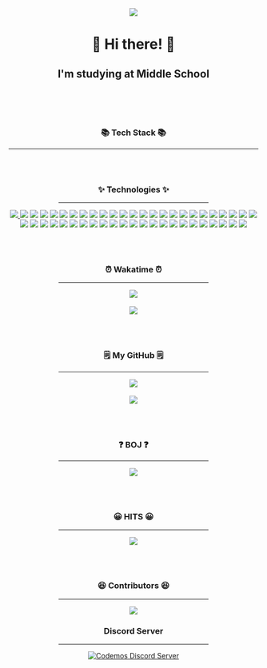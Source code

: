 <div align="center">
	<img src="https://capsule-render.vercel.app/api?type=waving&color=timeGradient&height=180&section=header&text=jwkwon's%20GitHub!&fontSize=90" />
</div>

<h1 align="center">👋 Hi there! 👋</h3>

<h2 align="center">I'm studying at Middle School</p>

<br /><br />

<h3 align="center">📚 Tech Stack 📚</h3>
<div align="center">
	<hr width="500px;" />
</div>

<br /><br />

<h3 align="center">✨ Technologies ✨</h3>
<div align="center">
	<hr width="300px;"/>
	<a href="https://www.python.org/" target="_blank">
		<img src="https://img.shields.io/badge/Python-3766AB?style=for-the-badge&logo=Python&logoColor=white" />
	</a>
	<img src="https://img.shields.io/badge/TensorFlow-FF6F00?style=for-the-badge&logo=TensorFlow&logoColor=white" />
	<img src="https://img.shields.io/badge/NumPy-013243?style=for-the-badge&logo=NumPy&logoColor=white" />
	<img src="https://img.shields.io/badge/pandas-150458?style=for-the-badge&logo=pandas&logoColor=white" />
  	<img src="https://img.shields.io/badge/Java-007396?style=for-the-badge&logo=Java&logoColor=white" />
	<img src="https://img.shields.io/badge/Dart-0175C2?style=for-the-badge&logo=Dart&logoColor=white" />
	<img src="https://img.shields.io/badge/Spring-6DB33F?style=for-the-badge&logo=Spring&logoColor=white" />
	<img src="https://img.shields.io/badge/JavaScript-F7DF1E?style=for-the-badge&logo=JavaScript&logoColor=white" />
	<img src="https://img.shields.io/badge/Node.js-339933?style=for-the-badge&logo=Node.js&logoColor=white" />
	<img src="https://img.shields.io/badge/Nodemon-76D04B?style=for-the-badge&logo=Nodemon&logoColor=white" />
	<img src="https://img.shields.io/badge/ts-node-3178c6?style=for-the-badge&logo=ts-node&logoColor=white" />
	<img src="https://img.shields.io/badge/TypeScript-3178C6?style=for-the-badge&logo=TypeScript&logoColor=white" />
	<img src="https://img.shields.io/badge/React-61DAFB?style=for-the-badge&logo=React&logoColor=white" />
	<img src="https://img.shields.io/badge/Svelte-FF3E00?style=for-the-badge&logo=Svelte&logoColor=white" />
	<img src="https://img.shields.io/badge/Vite-646CFF?style=for-the-badge&logo=Vite&logoColor=white" />
  	<img src="https://img.shields.io/badge/HTML5-E34F26?style=for-the-badge&logo=HTML5&logoColor=white" />
	<img src="https://img.shields.io/badge/CSS3-1572B6?style=for-the-badge&logo=CSS3&logoColor=white" />
	<img src="https://img.shields.io/badge/Bootstrap-7952B3?style=for-the-badge&logo=Bootstrap&logoColor=white" />
	<img src="https://img.shields.io/badge/Tailwind%20CSS-06B6D4?style=for-the-badge&logo=Tailwind%20CSS&logoColor=white" />
	<img src="https://img.shields.io/badge/YAML-CB171E?style=for-the-badge&logo=YAML&logoColor=white" />
	<img src="https://img.shields.io/badge/JSON-000000?style=for-the-badge&logo=JSON&logoColor=white" />
	<img src="https://img.shields.io/badge/XAML-0C54C2?style=for-the-badge&logo=XAML&logoColor=white" />
	<img src="https://img.shields.io/badge/Oracle%20SQL-F80000?style=for-the-badge&logo=Oracle&logoColor=white" />
	<img src="https://img.shields.io/badge/MongoDB-47A248?style=for-the-badge&logo=MongoDB&logoColor=white" />
	<img src="https://img.shields.io/badge/Firebase-FFCA28?style=for-the-badge&logo=Firebase&logoColor=white" />
	<img src="https://img.shields.io/badge/Mongoose-880000?style=for-the-badge&logo=Mongoose&logoColor=white" />
	<img src="https://img.shields.io/badge/Gradle-02303A?style=for-the-badge&logo=Gradle&logoColor=white" />
	<img src="https://img.shields.io/badge/Apache%20Maven-C71A36?style=for-the-badge&logo=Apache Maven&logoColor=white" />
	<img src="https://img.shields.io/badge/Amazon%20AWS-232F3E?style=for-the-badge&logo=Amazon%20AWS&logoColor=white" />
	<img src="https://img.shields.io/badge/Amazon%20EC2-FF9900?style=for-the-badge&logo=Amazon%20EC2&logoColor=white" />
	<img src="https://img.shields.io/badge/MySQL-4479A1?style=for-the-badge&logo=MySQL&logoColor=white" />
	<img src="https://img.shields.io/badge/MariaDB-003545?style=for-the-badge&logo=MariaDB&logoColor=white" />
	<img src="https://img.shields.io/badge/GitHub-181717?style=for-the-badge&logo=GitHub&logoColor=white" />
	<img src="https://img.shields.io/badge/Git-F05032?style=for-the-badge&logo=Git&logoColor=white" />
	<img src="https://img.shields.io/badge/Docker-2496ED?style=for-the-badge&logo=Docker&logoColor=white" />
	<img src="https://img.shields.io/badge/Visual%20Studio%20Code-007ACC?style=for-the-badge&logo=VisualStudioCode&logoColor=white" />
	<img src="https://img.shields.io/badge/IntelliJ%20IDEA-000000?style=for-the-badge&logo=IntelliJ Idea&logoColor=white" />
	<img src="https://img.shields.io/badge/WebStorm-000000?style=for-the-badge&logo=WebStorm&logoColor=white" />
	<img src="https://img.shields.io/badge/DataGrip-000000?style=for-the-badge&logo=DataGrip&logoColor=white" />
	<img src="https://img.shields.io/badge/Jupyter-F37626?style=for-the-badge&logo=Jupyter&logoColor=white" />
	<img src="https://img.shields.io/badge/Notepad%2B%2B-90E59A?style=for-the-badge&logo=Notepad%2B%2B&logoColor=white" />
	<img src="https://img.shields.io/badge/Google%20Colab-F9AB00?style=for-the-badge&logo=Google Colab&logoColor=white" />
	<img src="https://img.shields.io/badge/macOS-000000?style=for-the-badge&logo=macOS&logoColor=white" />
	<img src="https://img.shields.io/badge/Postman-FF6C37?style=for-the-badge&logo=Postman&logoColor=white" />
	<img src="https://img.shields.io/badge/Stack%20Overflow-F58025?style=for-the-badge&logo=Stack%20Overflow&logoColor=white" />
	<img src="https://img.shields.io/badge/Slack-4A154B?style=for-the-badge&logo=Slack&logoColor=white" />
	<img src="https://img.shields.io/badge/Discord-5865F2?style=for-the-badge&logo=Discord&logoColor=white" />
	<img src="https://img.shields.io/badge/Tomcat-F8DC75?style=for-the-badge&logo=ApacheTomcat&logoColor=white" />
</div>

<br /><br />

<h3 align="center">⏰ Wakatime ⏰</h3>
<div align="center">
	<hr width="300px;" />
	<img src="https://wakatime.com/badge/user/04576067-463a-4fd9-be4e-56687a44d3fb.svg" />
	<br />
	<br />
	<img src="https://github-readme-stats.vercel.app/api/wakatime?username=jwkwon0817" />
</div>

<br /><br />

<h3 align="center">🗒️ My GitHub 🗒️</h3>
<div align="center">
	<hr width="300px;" />
	<img src="https://github-readme-stats.vercel.app/api/top-langs/?username=jwkwon0817&layout=compact" />
	<br /><br />
	<img src="https://github-readme-stats.vercel.app/api?username=jwkwon0817&show_icons=true" />
</div>

<br /><br />

<h3 align="center">❓ BOJ ❓</h3>
<div align="center">
	<hr width="300px;" />
	<img src="http://mazassumnida.wtf/api/v2/generate_badge?boj=jwkwon"/>
</div>

<br /><br />

<h3 align="center">😀 HITS 😀</h3>
<div align="center">
	<hr width="300px;" />
	<a href="https://hits.seeyoufarm.com"><img src="https://hits.seeyoufarm.com/api/count/incr/badge.svg?url=https%3A%2F%2Fgithub.com%2Fjwkwon0817%2Fhit-counter&count_bg=%231FD9DF&title_bg=%231F9ED1&icon=github.svg&icon_color=%23FFFFFF&title=hits&edge_flat=false" /></a>
</div>

<br /><br />

<h3 align="center">😆 Contributors 😆</h3>
<div align="center">
	<hr width="300px;" />
	<img src="https://github-contributor-stats.vercel.app/api?username=jwkwon0817&hide=B&theme=gruvbox" />
</div>

<h3 align="center">Discord Server</h3>
<div align="center">
	<hr width="300px;" />
	 <a href="https://discord.gg/codemos" target="_blank">
		<img 
		     alt="Codemos Discord Server" 
		     src="https://img.shields.io/discord/1037667930411892736?color=%235865F2&label=discord&logo=discord&style=for-the-badge&labelColor=5865F2&logoColor=ffffff" />
	</a>
</div>
